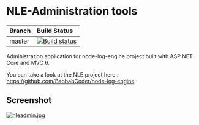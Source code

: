 # NLE-Administration tools

Branch | Build Status 
------ | :----------- 
master | [![Build status](https://ci.appveyor.com/api/projects/status/x066dsmixvnx9kob/branch/master?svg=true)](https://ci.appveyor.com/project/BaobabCoder/nle-admin/branch/master)

Administration application for node-log-engine project built with ASP.NET Core and MVC 6.

You can take a look at the NLE project here : https://github.com/BaobabCoder/node-log-engine

## Screenshot

[![nleadmin.jpg](https://s12.postimg.org/txd9pyzjx/nleadmin.jpg)](https://postimg.org/image/b51eme35l/)
